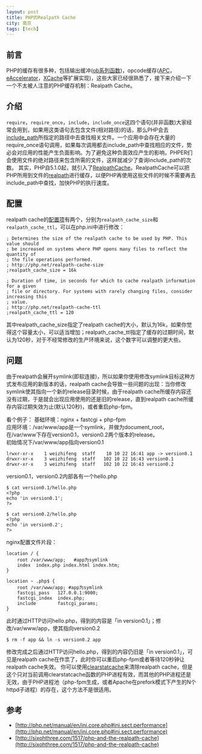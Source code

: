 ```yaml
---
layout: post
title: PHP的Realpath Cache
city: 南京
tags: [tech]
---
```


## 前言

PHP的缓存有很多种，包括输出缓冲([ob系列函数][1])，opcode缓存([APC][2]，[eAccelerator][3]，[XCache][4]等扩展实现)，这些大家已经很熟悉了，接下来介绍一下一个不太被人注意的PHP缓存机制：Realpath Cache。

## 介绍

`require`，`require_once`，`include`，`include_once`这四个语句(并非函数)大家经常会用到，如果用这类语句去包含文件(相对路径)的话，那么PHP会去[include_path][5]所指定的路径中去查找相关文件。一个应用中会存在大量的require\_once语句调用，如果每次调用都去include\_path中查找相应的文件，势必会对应用的性能产生负面影响。为了避免这种负面效应产生的影响，PHPER们会使用文件的绝对路径来包含所需的文件，这样就减少了查询include\_path的次数。 其实，PHP自5.1.0起，就引入了[RealpathCache][6]。RealpathCache可以把PHP所用到文件的[realpath][7]进行缓存，以便PHP再使用这些文件的时候不需要再去include_path中查找，加快PHP的执行速度。

## 配置

realpath cache的[配置项][8]有两个，分别为`realpath_cache_size`和`realpath_cache_ttl`，可以在php.ini中进行修改：

	; Determines the size of the realpath cache to be used by PHP. This value should
	; be increased on systems where PHP opens many files to reflect the quantity of
	; the file operations performed.
	; http://php.net/realpath-cache-size
	;realpath_cache_size = 16k

	; Duration of time, in seconds for which to cache realpath information for a given
	; file or directory. For systems with rarely changing files, consider increasing this
	; value.
	; http://php.net/realpath-cache-ttl
	;realpath_cache_ttl = 120

其中realpath\_cache\_size指定了realpath cache的大小，默认为16k，如果你觉得这个容量太小，可以适当增加；realpath\_cache\_ttl指定了缓存的过期时间，默认为120秒，对于不经常修改的生产环境来说，这个数字可以调整的更大些。

## 问题

由于realpath会展开symlink(即软连接)，所以如果你使用修改symlink目标这种方式发布应用的新版本的话，realpath cache会导致一些问题的出现：当你修改symlink使其指向一个新的release目录时候，由于realpath cache所缓存内容还没有过期，于是就会出现应用使用的还是旧的release，直到realpath cache所缓存内容过期失效为止(默认120秒)，或者重启php-fpm。

看个例子：
基础环境：nginx + fastcgi + php-fpm    
应用环境：/var/www/app是一个symlink，并做为document_root，在/var/www下存在version0.1，version0.2两个版本的release。     
初始情况下/var/www/app指向version0.1  

	lrwxr-xr-x    1 weizhifeng  staff    10 10 22 16:41 app -> version0.1
	drwxr-xr-x    3 weizhifeng  staff   102 10 22 16:43 version0.1
	drwxr-xr-x    3 weizhifeng  staff   102 10 22 16:43 version0.2

version0.1，version0.2内部各有一个hello.php

	$ cat version0.1/hello.php
	<?php
	echo 'in version0.1';
	?>

	$ cat version0.2/hello.php
	<?php
	echo 'in version0.2';
	?>

nginx配置文件片段：

	location / {
	    root /var/www/app;   #app为symlink
	    index  index.php index.html index.htm;
	}

	location ~ .php$ {
	    root /var/www/app; #app为symlink
	    fastcgi_pass   127.0.0.1:9000;
	    fastcgi_index  index.php;
	    include        fastcgi_params;
	}

此时通过HTTP访问hello.php，得到的内容是「in version0.1」；修改/var/www/app，使其指向version0.2

	$ rm -f app && ln -s version0.2 app

修改完成之后通过HTTP访问hello.php，得到的内容仍旧是「in version0.1」，可见是realpath cache在作祟了，此时你可以重启php-fpm或者等待120秒钟让realpath cache失效。 你可以使用[clearstatcache][9]来清除realpath cache，但是这个只对当前调用clearstatcache函数的PHP进程有效，而其他的PHP进程还是无效，由于PHP进程池（php-fpm生成，或者Apache在prefork模式下产生的N个httpd子进程）的存在，这个方法不是很适用。

## 参考

* [http://php.net/manual/en/ini.core.php#ini.sect.performance](http://php.net/manual/en/ini.core.php#ini.sect.performance)
* [http://sixohthree.com/1517/php-and-the-realpath-cache](http://sixohthree.com/1517/php-and-the-realpath-cache)

[1]: http://cn.php.net/manual/en/ref.outcontrol.php "outcontrol"
[2]: http://php.net/manual/en/book.apc.php "apc"
[3]: http://sourceforge.net/projects/eaccelerator/ "eaccelerator"
[4]: http://xcache.lighttpd.net/ "xcache"
[5]: http://cn2.php.net/manual/zh/ini.core.php#ini.include-path "include path"
[6]: http://php.net/manual/en/ini.core.php#ini.sect.performance "Real path Cache"
[7]: http://cn2.php.net/manual/en/function.realpath.php "realpath"
[8]: http://us2.php.net/manual/en/ini.core.php#ini.realpath-cache-size "realpath cache 配置"
[9]: http://us3.php.net/clearstatcache "clearstatcache"
